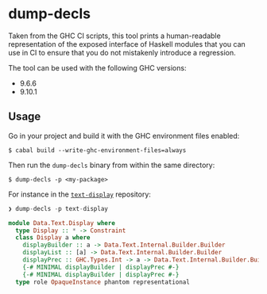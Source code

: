 # dump-decls

Taken from the GHC CI scripts, this tool prints a human-readable representation of the exposed interface of Haskell modules that you
can use in CI to ensure that you do not mistakenly introduce a regression.

The tool can be used with the following GHC versions:

* 9.6.6
* 9.10.1

## Usage

Go in your project and build it with the GHC environment files enabled:

```
$ cabal build --write-ghc-environment-files=always
```

Then run the `dump-decls` binary from within the same directory:

```
$ dump-decls -p <my-package>
```

For instance in the [`text-display`](https://github.com/haskell-text/text-display) repository:

```haskell
❯ dump-decls -p text-display

module Data.Text.Display where
  type Display :: * -> Constraint
  class Display a where
    displayBuilder :: a -> Data.Text.Internal.Builder.Builder
    displayList :: [a] -> Data.Text.Internal.Builder.Builder
    displayPrec :: GHC.Types.Int -> a -> Data.Text.Internal.Builder.Builder
    {-# MINIMAL displayBuilder | displayPrec #-}
    {-# MINIMAL displayBuilder | displayPrec #-}
  type role OpaqueInstance phantom representational
```
